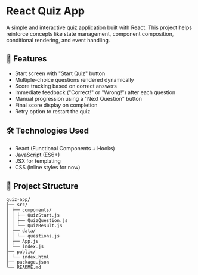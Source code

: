 # React Quiz App

A simple and interactive quiz application built with React. This project helps reinforce concepts like state management, component composition, conditional rendering, and event handling.

## 🧠 Features

- Start screen with "Start Quiz" button
- Multiple-choice questions rendered dynamically
- Score tracking based on correct answers
- Immediate feedback ("Correct!" or "Wrong!") after each question
- Manual progression using a "Next Question" button
- Final score display on completion
- Retry option to restart the quiz

## 🛠 Technologies Used

- React (Functional Components + Hooks)
- JavaScript (ES6+)
- JSX for templating
- CSS (inline styles for now)

## 📁 Project Structure
```
quiz-app/
├── src/
│ ├── components/
│ │ ├── QuizStart.js
│ │ ├── QuizQuestion.js
│ │ └── QuizResult.js
│ ├── data/
│ │ └── questions.js
│ ├── App.js
│ └── index.js
├── public/
│ └── index.html
├── package.json
└── README.md
```
